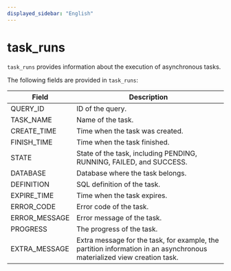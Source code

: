 ```yaml
---
displayed_sidebar: "English"
---
```


# task_runs

`task_runs` provides information about the execution of asynchronous tasks.

The following fields are provided in `task_runs`:

| **Field**     | **Description**                                              |
| ------------- | ------------------------------------------------------------ |
| QUERY_ID      | ID of the query.                                             |
| TASK_NAME     | Name of the task.                                            |
| CREATE_TIME   | Time when the task was created.                               |
| FINISH_TIME   | Time when the task finished.                                 |
| STATE         | State of the task, including PENDING, RUNNING, FAILED, and SUCCESS. |
| DATABASE      | Database where the task belongs.                             |
| DEFINITION    | SQL definition of the task.                                  |
| EXPIRE_TIME   | Time when the task expires.                                  |
| ERROR_CODE    | Error code of the task.                                      |
| ERROR_MESSAGE | Error message of the task.                                   |
| PROGRESS      | The progress of the task.                                    |
| EXTRA_MESSAGE | Extra message for the task, for example, the partition information in an asynchronous materialized view creation task. |
